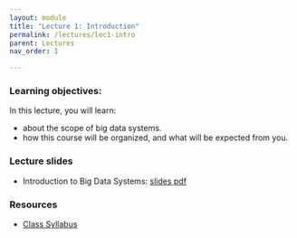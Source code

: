 ```yaml
---
layout: module
title: "Lecture 1: Introduction"
permalink: /lectures/lec1-intro
parent: Lectures
nav_order: 1

---
```


### Learning objectives:
In this lecture, you will learn:

* about the scope of big data systems.
* how this course will be organized, and what will be expected from you.



### Lecture slides

* Introduction to Big Data Systems: [slides pdf](/ds5110-spring25/assets/docs/lec1-intro.pdf)


### Resources
* [Class Syllabus](/ds5110-spring25/info)
